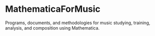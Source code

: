 # MathematicaForMusic
Programs, documents, and methodologies for music studying, training, analysis, and composition using Mathematica.
